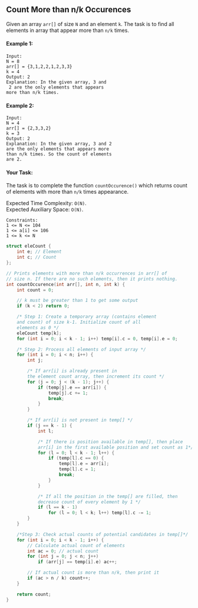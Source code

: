 ## Count More than n/k Occurences

Given an array `arr[]` of size `N` and an element `k`. The task is to find all elements in array that appear more than `n/k` times.

#### Example 1:

```
Input:
N = 8
arr[] = {3,1,2,2,1,2,3,3}
k = 4
Output: 2
Explanation: In the given array, 3 and
 2 are the only elements that appears
more than n/k times.
```

#### Example 2:

```
Input:
N = 4
arr[] = {2,3,3,2}
k = 3
Output: 2
Explanation: In the given array, 3 and 2
are the only elements that appears more
than n/k times. So the count of elements
are 2.
```

#### Your Task:

The task is to complete the function `countOccurence()` which returns count of elements with more than `n/k` times appearance.

Expected Time Complexity: `O(N)`.  
Expected Auxiliary Space: `O(N)`.

```
Constraints:
1 <= N <= 104
1 <= a[i] <= 106
1 <= k <= N
```

```c++
struct eleCount {
    int e; // Element
    int c; // Count
};

// Prints elements with more than n/k occurrences in arr[] of
// size n. If there are no such elements, then it prints nothing.
int countOccurence(int arr[], int n, int k) {
    int count = 0;

    // k must be greater than 1 to get some output
    if (k < 2) return 0;

    /* Step 1: Create a temporary array (contains element
    and count) of size k-1. Initialize count of all
    elements as 0 */
    eleCount temp[k];
    for (int i = 0; i < k - 1; i++) temp[i].c = 0, temp[i].e = 0;

    /* Step 2: Process all elements of input array */
    for (int i = 0; i < n; i++) {
        int j;

        /* If arr[i] is already present in
        the element count array, then increment its count */
        for (j = 0; j < (k - 1); j++) {
            if (temp[j].e == arr[i]) {
                temp[j].c += 1;
                break;
            }
        }

        /* If arr[i] is not present in temp[] */
        if (j == k - 1) {
            int l;

            /* If there is position available in temp[], then place
            arr[i] in the first available position and set count as 1*/
            for (l = 0; l < k - 1; l++) {
                if (temp[l].c == 0) {
                    temp[l].e = arr[i];
                    temp[l].c = 1;
                    break;
                }
            }

            /* If all the position in the temp[] are filled, then
            decrease count of every element by 1 */
            if (l == k - 1)
                for (l = 0; l < k; l++) temp[l].c -= 1;
        }
    }

    /*Step 3: Check actual counts of potential candidates in temp[]*/
    for (int i = 0; i < k - 1; i++) {
        // Calculate actual count of elements
        int ac = 0; // actual count
        for (int j = 0; j < n; j++)
            if (arr[j] == temp[i].e) ac++;

        // If actual count is more than n/k, then print it
        if (ac > n / k) count++;
    }

    return count;
}
```
